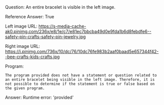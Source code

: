 Question: An entire bracelet is visible in the left image.

Reference Answer: True

Left image URL: https://s-media-cache-ak0.pinimg.com/236x/e8/1e/c7/e81ec7bbcba49d0e9fda1b6d8febdfe6--safety-pin-crafts-safety-pin-jewelry.jpg

Right image URL: https://i.pinimg.com/736x/10/dc/76/10dc76fe983b2aaf0baad5e657344f42--bee-crafts-kids-crafts.jpg

Program:

```
The program provided does not have a statement or question related to an entire bracelet being visible in the left image. Therefore, it is not possible to determine if the statement is true or false based on the given program.
```
Answer: Runtime error: 'provided'

